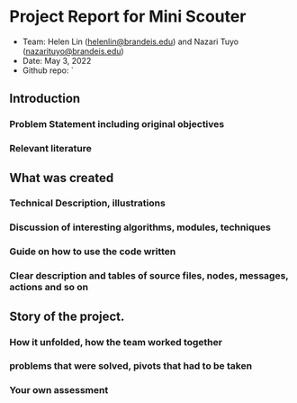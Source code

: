 # Project Report for Mini Scouter
* Team: Helen Lin (helenlin@brandeis.edu) and Nazari Tuyo (nazarituyo@brandeis.edu)
* Date: May 3, 2022
* Github repo: 
`
## Introduction

### Problem Statement including original objectives

### Relevant literature

## What was created

### Technical Description, illustrations

### Discussion of interesting algorithms, modules, techniques

### Guide on how to use the code written

### Clear description and tables of source files, nodes, messages, actions and so on

## Story of the project.

### How it unfolded, how the team worked together

### problems that were solved, pivots that had to be taken

### Your own assessment
